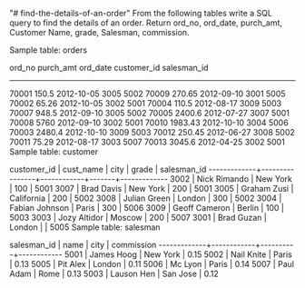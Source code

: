 "# find-the-details-of-an-order" 
 From the following tables write a SQL query to find the details of an order. 
 Return ord_no, ord_date, purch_amt, Customer Name, grade, Salesman, commission. 

Sample table: orders

ord_no      purch_amt   ord_date    customer_id  salesman_id
----------  ----------  ----------  -----------  -----------
70001       150.5       2012-10-05  3005         5002
70009       270.65      2012-09-10  3001         5005
70002       65.26       2012-10-05  3002         5001
70004       110.5       2012-08-17  3009         5003
70007       948.5       2012-09-10  3005         5002
70005       2400.6      2012-07-27  3007         5001
70008       5760        2012-09-10  3002         5001
70010       1983.43     2012-10-10  3004         5006
70003       2480.4      2012-10-10  3009         5003
70012       250.45      2012-06-27  3008         5002
70011       75.29       2012-08-17  3003         5007
70013       3045.6      2012-04-25  3002         5001
Sample table: customer

 customer_id |   cust_name    |    city    | grade | salesman_id 
-------------+----------------+------------+-------+-------------
        3002 | Nick Rimando   | New York   |   100 |        5001
        3007 | Brad Davis     | New York   |   200 |        5001
        3005 | Graham Zusi    | California |   200 |        5002
        3008 | Julian Green   | London     |   300 |        5002
        3004 | Fabian Johnson | Paris      |   300 |        5006
        3009 | Geoff Cameron  | Berlin     |   100 |        5003
        3003 | Jozy Altidor   | Moscow     |   200 |        5007
        3001 | Brad Guzan     | London     |       |        5005
Sample table: salesman

 salesman_id |    name    |   city   | commission 
-------------+------------+----------+------------
        5001 | James Hoog | New York |       0.15
        5002 | Nail Knite | Paris    |       0.13
        5005 | Pit Alex   | London   |       0.11
        5006 | Mc Lyon    | Paris    |       0.14
        5007 | Paul Adam  | Rome     |       0.13
        5003 | Lauson Hen | San Jose |       0.12
